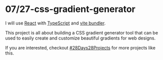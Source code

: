 # 07/27-css-gradient-generator

I will use [React](https://reactjs.org/) with [TypeScript](https://www.typescriptlang.org/) and [vite bundler](https://vitejs.dev/).

This project is all about building a CSS gradient generator tool that can be used to easily create and customize beautiful gradients for web designs.

If you are interested, checkout [#28Days28Projects](https://github.com/kruzkasu223/28Days28Projects) for more projects like this.
